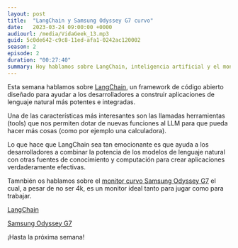 ```yaml
---
layout: post
title:  "LangChain y Samsung Odyssey G7 curvo"
date:   2023-03-24 09:00:00 +0000
audiourl: /media/VidaGeek_13.mp3
guid: 5c0de642-c9c8-11ed-afa1-0242ac120002
season: 2
episode: 2
duration: "00:27:40"
summary: Hoy hablamos sobre LangChain, inteligencia artificial y el monitor Samsung Odyssey G7 curvo
---
```

Esta semana hablamos sobre [LangChain][langchain], un framework de código abierto diseñado para ayudar a los desarrolladores a construir aplicaciones de lenguaje natural más potentes e integradas.

Una de las características más interesantes son las llamadas herramientas (tools) que nos permiten dotar de nuevas funciones al LLM para que pueda hacer más cosas (como por ejemplo una calculadora).

Lo que hace que LangChain sea tan emocionante es que ayuda a los desarrolladores a combinar la potencia de los modelos de lenguaje natural con otras fuentes de conocimiento y computación para crear aplicaciones verdaderamente efectivas. 

Tamnbién os hablamos sobre el [monitor curvo Samsung Odyssey G7][samsung] el cual, a pesar de no ser 4k, es un monitor ideal tanto para jugar como para trabajar.

[LangChain][langchain]

[Samsung Odyssey G7][samsung]

¡Hasta la próxima semana!

[samsung]: https://amzn.to/4097gwz
[langchain]: https://langchain.readthedocs.io/en/latest/
